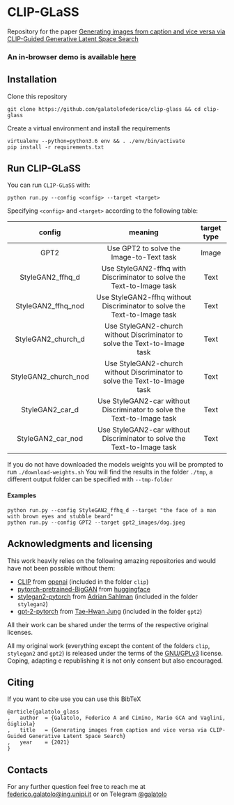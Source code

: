 # CLIP-GLaSS

Repository for the paper [Generating images from caption and vice versa via CLIP-Guided Generative Latent Space Search]()


### **An in-browser demo is available [here]()**


## Installation

Clone this repository

```
git clone https://github.com/galatolofederico/clip-glass && cd clip-glass
```

Create a virtual environment and install the requirements

```
virtualenv --python=python3.6 env && . ./env/bin/activate
pip install -r requirements.txt
```

## Run CLIP-GLaSS

You can run `CLIP-GLaSS` with:

```
python run.py --config <config> --target <target>
```

Specifying `<config>` and `<target>` according to the following table:

|        config        |                                   meaning                                  | target type |
|:--------------------:|:--------------------------------------------------------------------------:|:-----------:|
|         GPT2         |                  Use GPT2 to solve the Image-to-Text task                  |    Image    |
|   StyleGAN2_ffhq_d   |    Use StyleGAN2-ffhq with Discriminator to solve the Text-to-Image task   |     Text    |
|  StyleGAN2_ffhq_nod  |  Use StyleGAN2-ffhq without Discriminator to solve the Text-to-Image task  |     Text    |
|  StyleGAN2_church_d  | Use StyleGAN2-church without Discriminator to solve the Text-to-Image task |     Text    |
| StyleGAN2_church_nod | Use StyleGAN2-church without Discriminator to solve the Text-to-Image task |     Text    |
|    StyleGAN2_car_d   |   Use StyleGAN2-car without Discriminator to solve the Text-to-Image task  |     Text    |
|   StyleGAN2_car_nod  |   Use StyleGAN2-car without Discriminator to solve the Text-to-Image task  |     Text    |


If you do not have downloaded the models weights you will be prompted to run `./download-weights.sh`
You will find the results in the folder `./tmp`, a different output folder can be specified with `--tmp-folder`

#### Examples

```
python run.py --config StyleGAN2_ffhq_d --target "the face of a man with brown eyes and stubble beard"
python run.py --config GPT2 --target gpt2_images/dog.jpeg
```


## Acknowledgments and licensing

This work heavily relies on the following amazing repositories and would have not been possible without them:

* [CLIP](https://github.com/openai/CLIP) from [openai](https://github.com/openai) (included in the folder `clip`)
* [pytorch-pretrained-BigGAN](https://github.com/huggingface/pytorch-pretrained-BigGAN) from [huggingface](https://github.com/huggingface)
* [stylegan2-pytorch](https://github.com/Tetratrio/stylegan2_pytorch) from [Adrian Sahlman](https://github.com/Tetratrio) (included in the folder `stylegan2`)
* [gpt-2-pytorch](https://github.com/graykode/gpt-2-Pytorch) from [Tae-Hwan Jung](https://github.com/graykode) (included in the folder `gpt2`)

All their work can be shared under the terms of the respective original licenses.

All my original work (everything except the content of the folders `clip`, `stylegan2` and `gpt2`) is released under the terms of the [GNU/GPLv3](https://choosealicense.com/licenses/gpl-3.0/) license. Coping, adapting e republishing it is not only consent but also encouraged. 

## Citing

If you want to cite use you can use this BibTeX

```
@article{galatolo_glass
,	author	= {Galatolo, Federico A and Cimino, Mario GCA and Vaglini, Gigliola}
,	title	= {Generating images from caption and vice versa via CLIP-Guided Generative Latent Space Search}
,	year	= {2021}
}
```

## Contacts

For any further question feel free to reach me at  [federico.galatolo@ing.unipi.it](mailto:federico.galatolo@ing.unipi.it) or on Telegram  [@galatolo](https://t.me/galatolo)
